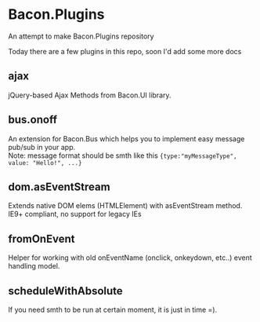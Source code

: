 Bacon.Plugins
=============

An attempt to make Bacon.Plugins repository

Today there are a few plugins in this repo, soon I'd add some more docs 

ajax
----

jQuery-based Ajax Methods from Bacon.UI library.

bus.onoff
---------

An extension for Bacon.Bus which helps you to implement easy message pub/sub in your app.  
Note: message format should be smth like this `{type:"myMessageType", value: "Hello!", ...}`

dom.asEventStream
-----------------

Extends native DOM elems (HTMLElement) with asEventStream method. IE9+ compliant, no support for legacy IEs 

fromOnEvent
-----------

Helper for working with old onEventName (onclick, onkeydown, etc..) event handling model.

scheduleWithAbsolute
--------------------

If you need smth to be run at certain moment, it is just in time =).

